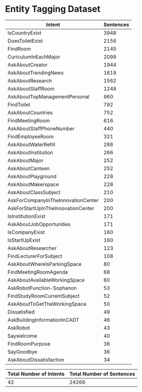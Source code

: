 # Entity Tagging Dataset

| Intent | Sentences |
| --- | --- |
| IsCountryExist | 3948 |
| DoesToiletExist | 2156 |
| FindRoom | 2145 |
| CuriculumInEachMajor | 2099 |
| AskAboutCreator | 1944 |
| AskAboutTrendingNews | 1619 |
| AskAboutResearch | 1562 |
| AskAboutStaffRoom | 1248 |
| AskAboutTopManagementPersonal | 960 |
| FindToilet | 792 |
| AskAboutCountries | 752 |
| FindMeetingRoom | 616 |
| AskAboutStaffPhoneNumber | 440 |
| FindEmployeeRoom | 321 |
| AskAboutWaterRefill | 288 |
| AskAboutInstitution | 266 |
| AskAboutMajor | 252 |
| AskAboutCanteen | 252 |
| AskAboutPlayground | 228 |
| AskAboutMakerspace | 228 |
| AskAboutClassSubject | 210 |
| AskForCompanyInTheInnovationCenter | 200 |
| AskForStartUpInTheInnovationCenter | 200 |
| IsInstitutionExist | 171 |
| AskAboutJobOpportunities | 171 |
| IsCompanyExist | 160 |
| IsStartUpExist | 160 |
| AskAboutResearcher | 123 |
| FindLecturerForSubject | 108 |
| AskAboutWhereIsParkingSpace | 80 |
| FindMeetingRoomAgenda | 68 |
| AskAboutAvailableWorkingSpace | 60 |
| AskRobotFunction-Sophanon | 53 |
| FindStudyRoomCurrentSubject | 52 |
| AskAboutToGetTheWorkingSpace | 50 |
| Dissatisfied | 49 |
| AskBuildingInformationInCADT | 46 |
| AskRobot | 43 |
| Saywelcome | 40 |
| FindRoomPurpose | 36 |
| SayGoodbye | 36 |
| AskAboutDissatisfaction | 34 |

|Total Number of Intents | Total Number of Sentences |
| --- | --- |
| 42 | 24266 |
